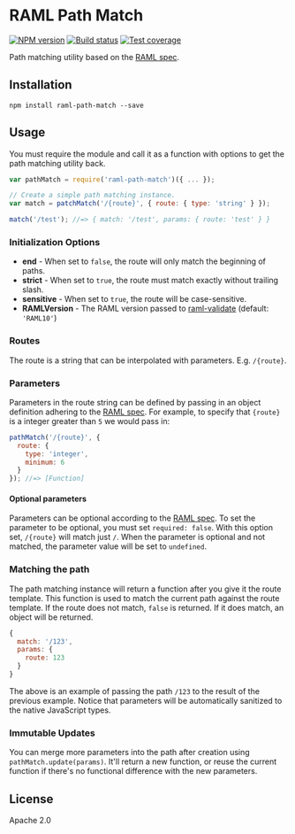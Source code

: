 # RAML Path Match

[![NPM version][npm-image]][npm-url]
[![Build status][travis-image]][travis-url]
[![Test coverage][coveralls-image]][coveralls-url]

Path matching utility based on the [RAML spec](https://github.com/raml-org/raml-spec/blob/master/versions/raml-10/raml-10.md#template-uris-and-uri-parameters).

## Installation

```shell
npm install raml-path-match --save
```

## Usage

You must require the module and call it as a function with options to get the path matching utility back.

```javascript
var pathMatch = require('raml-path-match')({ ... });

// Create a simple path matching instance.
var match = patchMatch('/{route}', { route: { type: 'string' } });

match('/test'); //=> { match: '/test', params: { route: 'test' } }
```

### Initialization Options

* **end** - When set to `false`, the route will only match the beginning of paths.
* **strict** - When set to `true`, the route must match exactly without trailing slash.
* **sensitive** - When set to `true`, the route will be case-sensitive.
* **RAMLVersion** - The RAML version passed to [raml-validate](https://github.com/mulesoft/node-raml-validate) (default: `'RAML10'`)

### Routes

The route is a string that can be interpolated with parameters. E.g. `/{route}`.

### Parameters

Parameters in the route string can be defined by passing in an object definition adhering to the [RAML spec](https://github.com/raml-org/raml-spec/blob/master/raml-0.8.md#named-parameters). For example, to specify that `{route}` is a integer greater than `5` we would pass in:

```javascript
pathMatch('/{route}', {
  route: {
    type: 'integer',
    minimum: 6
  }
}); //=> [Function]
```

#### Optional parameters

Parameters can be optional according to the [RAML spec](https://github.com/raml-org/raml-spec/blob/master/raml-0.8.md#required). To set the parameter to be optional, you must set `required: false`. With this option set, `/{route}` will match just `/`. When the parameter is optional and not matched, the parameter value will be set to `undefined`.

### Matching the path

The path matching instance will return a function after you give it the route template. This function is used to match the current path against the route template. If the route does not match, `false` is returned. If it does match, an object will be returned.

```javascript
{
  match: '/123',
  params: {
    route: 123
  }
}
```

The above is an example of passing the path `/123` to the result of the previous example. Notice that parameters will be automatically sanitized to the native JavaScript types.

### Immutable Updates

You can merge more parameters into the path after creation using `pathMatch.update(params)`. It'll return a new function, or reuse the current function if there's no functional difference with the new parameters.

## License

Apache 2.0

[npm-image]: https://img.shields.io/npm/v/raml-path-match.svg?style=flat
[npm-url]: https://npmjs.org/package/raml-path-match
[travis-image]: https://img.shields.io/travis/mulesoft-labs/raml-path-match.svg?style=flat
[travis-url]: https://travis-ci.org/mulesoft-labs/raml-path-match
[coveralls-image]: https://img.shields.io/coveralls/mulesoft-labs/raml-path-match.svg?style=flat
[coveralls-url]: https://coveralls.io/r/mulesoft-labs/raml-path-match?branch=master
